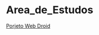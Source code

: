 # Area_de_Estudos
 
<a href="https://rafaelnikolaspuggi.github.io/Area_de_Estudos/Estudonauta/html-css/Desafios/Des_10_Projeto_web_droid/" target="_blank" class="externo">Porjeto Web Droid</a>
